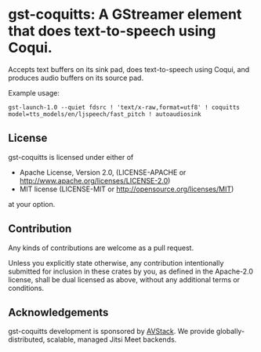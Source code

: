# gst-coquitts: A GStreamer element that does text-to-speech using Coqui.

Accepts text buffers on its sink pad, does text-to-speech using Coqui, and produces audio buffers on its source pad.

Example usage:

```
gst-launch-1.0 --quiet fdsrc ! 'text/x-raw,format=utf8' ! coquitts model=tts_models/en/ljspeech/fast_pitch ! autoaudiosink
```

## License

gst-coquitts is licensed under either of

* Apache License, Version 2.0, (LICENSE-APACHE or http://www.apache.org/licenses/LICENSE-2.0)
* MIT license (LICENSE-MIT or http://opensource.org/licenses/MIT)

at your option.

## Contribution

Any kinds of contributions are welcome as a pull request.

Unless you explicitly state otherwise, any contribution intentionally submitted for inclusion in these crates by you, as defined in the Apache-2.0 license, shall be dual licensed as above, without any additional terms or conditions.

## Acknowledgements

gst-coquitts development is sponsored by [AVStack](https://avstack.io/). We provide globally-distributed, scalable, managed Jitsi Meet backends.
